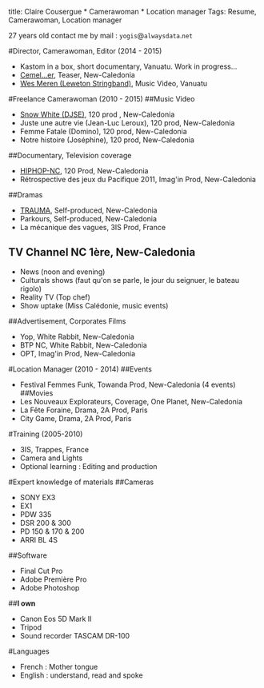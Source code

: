 title: Claire Cousergue * Camerawoman * Location manager
Tags: Resume, Camerawoman, Location manager

27 years old
contact me by mail : `yogis`@`alwaysdata`.`net`


#Director, Camerawoman, Editor (2014 - 2015)
* Kastom in a box, short documentary, Vanuatu. Work in progress...
* [Cemel...er](http://www.youtube.com/watch?v=dGpJGJFoG_k), Teaser, New-Caledonia
* [Wes Meren (Leweton Stringband)](https://www.youtube.com/watch?v=cY-moQQrsLY), Music Video, Vanuatu


#Freelance Camerawoman (2010 - 2015)
##Music Video 
* [Snow White (DJSE)](http://www.youtube.com/watch?v=M4ldouk-maA), 120 prod , New-Caledonia
* Juste une autre vie (Jean-Luc Leroux), 120 prod, New-Caledonia 
* Femme Fatale (Domino), 120 prod, New-Caledonia
* Notre histoire (Joséphine), 120 prod, New-Caledonia

##Documentary, Television coverage 
* [HIPHOP-NC](http://www.youtube.com/watch?v=HLOhTMuEsT4), 120 Prod, New-Caledonia
* Rétrospective des jeux du Pacifique 2011, Imag'in Prod, New-Caledonia

##Dramas 
* [TRAUMA](https://vimeo.com/30382704), Self-produced, New-Caledonia
* Parkours, Self-produced, New-Caledonia
* La mécanique des vagues, 3IS Prod, France

## TV Channel NC 1ère, New-Caledonia
* News (noon and evening)
* Culturals shows (faut qu'on se parle, le jour du seignuer, le bateau rigolo)
* Reality TV (Top chef)
* Show uptake (Miss Calédonie, music events)

##Advertisement, Corporates Films 
* Yop, White Rabbit, New-Caledonia
* BTP NC, White Rabbit, New-Caledonia
* OPT, Imag'in Prod, New-Caledonia


#Location Manager (2010 - 2014)
##Events
* Festival Femmes Funk, Towanda Prod, New-Caledonia (4 events)
##Movies
* Les Nouveaux Explorateurs, Coverage, One Planet, New-Caledonia
* La Fête Foraine, Drama, 2A Prod, Paris
* City Game, Drama, 2A Prod, Paris

#Training (2005-2010)
* 3IS, Trappes, France
* Camera and Lights 
* Optional learning : Editing and production 

#Expert knowledge of materials
##Cameras
* SONY EX3
* EX1
* PDW 335
* DSR 200 & 300
* PD 150 & 170 & 200
* ARRI BL 4S

##Software
* Final Cut Pro
* Adobe Première Pro
* Adobe Photoshop

##**I own**
* Canon Eos 5D Mark II 
* Tripod
* Sound recorder TASCAM DR-100

#Languages
* French : Mother tongue
* English : understand, read and spoke